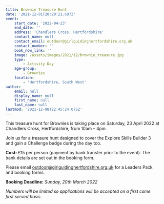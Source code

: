 ```yaml
---
title: Brownie Treasure Hunt
date: '2021-12-01T20:20:21.687Z'
event:
    start_date: '2022-04-23'
    end_date: ''
    address: 'Chandlers Cross, Hertfordshire'
    contact_name: null
    contact_email: outdoor@girlguidinghertfordshire.org.uk
    contact_number: ''
    book_now_link: ''
    image: /assets/images/2021/12/brownie_treasure.jpg
    type:
        - Activity Day
    age-group:
        - Brownies
    location:
        - 'Hertfordshire, South West'
author:
    email: null
    display_name: null
    first_name: null
    last_name: null
lastmod: '2021-12-08T22:45:24.075Z'
---
```

This treasure hunt for Brownies is taking place on Saturday, 23 April 2022 at Chandlers Cross, Hertfordshire, from 10am – 4pm. 

Join us for a treasure hunt designed to cover the Explore Skills Builder 3 and gain a Challenge badge during the day too.   

**Cost:** £15 per person (payment by bank transfer prior to the event).  The bank details are set out in the booking form. 

Please email <outdoor@girlguidinghertfordshire.org.uk> for a Leaders Pack and booking forms. 

**Booking Deadline:** _Sunday, 20th March 2022_

_Numbers will be limited so applications will be accepted on a first come first served basis._

